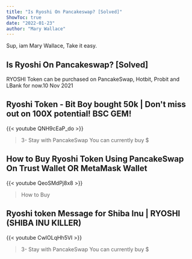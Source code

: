 ```yaml
---
title: "Is Ryoshi On Pancakeswap? [Solved]"
ShowToc: true 
date: "2022-01-23"
author: "Mary Wallace" 
---
```


Sup, iam Mary Wallace, Take it easy.
## Is Ryoshi On Pancakeswap? [Solved]
RYOSHI Token can be purchased on PancakeSwap, Hotbit, Probit and LBank for now.10 Nov 2021

## Ryoshi Token - Bit Boy bought 50k | Don't miss out on 100X potential! BSC GEM!
{{< youtube QNH9cEaP_do >}}
>3- Stay with PancakeSwap You can currently buy $

## How to Buy Ryoshi Token Using PancakeSwap On Trust Wallet OR MetaMask Wallet
{{< youtube QeoSMdPj8x8 >}}
>How to Buy 

## Ryoshi token Message for Shiba Inu | RYOSHI (SHIBA INU KILLER)
{{< youtube CwlOLqHh5VI >}}
>3- Stay with PancakeSwap You can currently buy $

